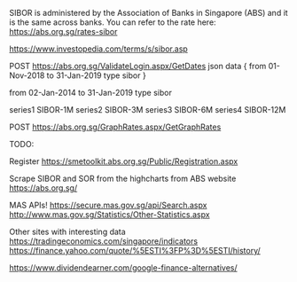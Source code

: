 SIBOR is administered by the Association of Banks in Singapore (ABS) and it is the same across banks. 
You can refer to the rate here: https://abs.org.sg/rates-sibor

https://www.investopedia.com/terms/s/sibor.asp


POST https://abs.org.sg/ValidateLogin.aspx/GetDates
json data
{
    from	01-Nov-2018
    to	31-Jan-2019
    type	sibor
}

from	02-Jan-2014
to	31-Jan-2019
type	sibor

series1     SIBOR-1M
series2     SIBOR-3M
series3     SIBOR-6M
series4     SIBOR-12M

POST https://abs.org.sg/GraphRates.aspx/GetGraphRates


TODO:

Register
https://smetoolkit.abs.org.sg/Public/Registration.aspx

Scrape SIBOR and SOR from the highcharts from ABS website
https://abs.org.sg/


MAS APIs!
https://secure.mas.gov.sg/api/Search.aspx
http://www.mas.gov.sg/Statistics/Other-Statistics.aspx


Other sites with interesting data
https://tradingeconomics.com/singapore/indicators
https://finance.yahoo.com/quote/%5ESTI%3FP%3D%5ESTI/history/

https://www.dividendearner.com/google-finance-alternatives/